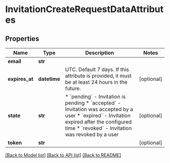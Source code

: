 # InvitationCreateRequestDataAttributes

## Properties
Name | Type | Description | Notes
------------ | ------------- | ------------- | -------------
**email** | **str** |  | 
**expires_at** | **datetime** | UTC. Default 7 days. If this attribute is provided, it must be at least 24 hours in the future. | [optional] 
**state** | **str** | * &#x60;pending&#x60; - Invitation is pending * &#x60;accepted&#x60; - Invitation was accepted by a user * &#x60;expired&#x60; - Invitation expired after the configured time * &#x60;revoked&#x60; - Invitation was revoked by a user | [optional] 
**token** | **str** |  | [optional] 

[[Back to Model list]](../README.md#documentation-for-models) [[Back to API list]](../README.md#documentation-for-api-endpoints) [[Back to README]](../README.md)


